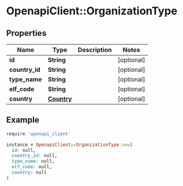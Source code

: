 # OpenapiClient::OrganizationType

## Properties

| Name | Type | Description | Notes |
| ---- | ---- | ----------- | ----- |
| **id** | **String** |  | [optional] |
| **country_id** | **String** |  | [optional] |
| **type_name** | **String** |  | [optional] |
| **elf_code** | **String** |  | [optional] |
| **country** | [**Country**](Country.md) |  | [optional] |

## Example

```ruby
require 'openapi_client'

instance = OpenapiClient::OrganizationType.new(
  id: null,
  country_id: null,
  type_name: null,
  elf_code: null,
  country: null
)
```


